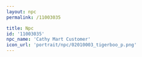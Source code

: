 ```yaml
---
layout: npc
permalink: /11003035

title: Npc
id: '11003035'
npc_name: 'Cathy Mart Customer'
icon_url: 'portrait/npc/02010003_tigerboo_p.png'
---
```

